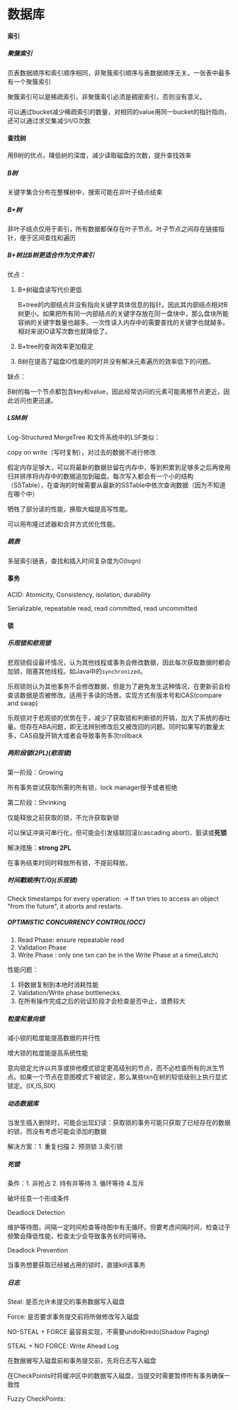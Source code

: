 # 数据库

#### 索引

##### 聚簇索引

页表数据顺序和索引顺序相同，非聚簇索引顺序与表数据顺序无关。一张表中最多有一个聚簇索引

聚簇索引可以是稀疏索引，非聚簇索引必须是稠密索引，否则没有意义。

可以通过bucket减少稀疏索引的数量，对相同的value用同一bucket的指针指向，还可以通过求交集减少I/O次数

#### 查找树

用B树的优点，降低树的深度，减少读取磁盘的次数，提升查找效率

##### B树

关键字集合分布在整棵树中，搜索可能在非叶子结点结束

##### B+树

非叶子结点仅用于索引，所有数据都保存在叶子节点。叶子节点之间存在链接指针，便于区间查找和遍历

##### B+树比B树更适合作为文件索引

优点：

1. B+树磁盘读写代价更低

    B+tree的内部结点并没有指向关键字具体信息的指针。因此其内部结点相对B树更小。如果把所有同一内部结点的关键字存放在同一盘块中，那么盘块所能容纳的关键字数量也越多。一次性读入内存中的需要查找的关键字也就越多。相对来说IO读写次数也就降低了。

2. B+tree的查询效率更加稳定

3. B树在提高了磁盘IO性能的同时并没有解决元素遍历的效率低下的问题。

缺点：

B树的每一个节点都包含key和value，因此经常访问的元素可能离根节点更近，因此访问也更迅速。

##### LSM树

Log-Structured MergeTree 和文件系统中的LSF类似：

copy on write（写时复制），对过去的数据不进行修改

假定内存足够大，可以将最新的数据驻留在内存中，等到积累到足够多之后再使用归并排序将内存中的数据追加到磁盘。每次写入都会有一个小的结构（SSTable），在查询的时候需要从最新的SSTable中依次查询数据（因为不知道在哪个中）

牺牲了部分读的性能，换取大幅提高写性能。

可以用布隆过滤器和合并方式优化性能。

##### 跳表

多层索引链表，查找和插入时间复杂度为O(logn)

#### 事务

ACID: Atomicity, Consistency, isolation, durability

Serializable, repeatable read, read committed, read uncommitted

#### 锁

##### 乐观锁和悲观锁

悲观锁假设最坏情况，认为其他线程或事务会修改数据，因此每次获取数据时都会加锁，阻塞其他线程。如Java中的`synchronized`。

乐观锁则认为其他事务不会修改数据，但是为了避免发生这种情况，在更新前会检查该数据是否被修改。适用于多读的场景。实现方式有版本号和CAS(compare and swap)

乐观锁对于悲观锁的优势在于，减少了获取锁和判断锁的开销，加大了系统的吞吐量。但存在ABA问题，即无法辨别修改后又被改回的问题。同时如果写的数量太多，CAS自旋开销大或者会导致事务多次rollback

##### 两阶段锁(2PL)(悲观锁)

第一阶段：Growing

所有事务尝试获取所需的所有锁，lock manager授予或者拒绝

第二阶段：Shrinking

仅能释放之前获取的锁，不允许获取新锁

可以保证冲突可串行化，但可能会引发级联回滚(cascading abort)、脏读或**死锁**

解决措施：**strong 2PL**

在事务结束时同时释放所有锁，不提前释放。

##### 时间戳顺序(T/O)(乐观锁)

Check timestamps for every operation:
→ If txn tries to access an object "from the future", it aborts and restarts.

##### OPTIMISTIC CONCURRENCY CONTROL(OCC)

1. Read Phase: ensure repeatable read
2. Validation Phase
3. Write Phase : only one txn can be in the Write Phase at a time(Latch)

性能问题：

1. 将数据复制到本地时消耗性能
2. Validation/Write phase bottlenecks.
3. 在所有操作完成之后的验证阶段才会检查是否中止，浪费较大

##### 粒度和意向锁

减小锁的粒度能提高数据的并行性

增大锁的粒度能提高系统性能

意向锁定允许以共享或排他模式锁定更高级别的节点，而不必检查所有的派生节点。如果一个节点在意图模式下被锁定，那么某些txn在树的较低级别上执行显式锁定。(IX,IS,SIX)

##### 动态数据库

当发生插入删除时，可能会出现幻读：获取锁的事务可能只获取了已经存在的数据的锁，而没有考虑可能会添加的数据

解决方案：1. 重复扫描 2. 预测锁 3.索引锁

##### 死锁

条件：1. 非抢占 2. 持有并等待 3. 循环等待 4.互斥

破坏任意一个形成条件

Deadlock Detection 

维护等待图，间隔一定时间检查等待图中有无循环。但要考虑间隔时间，检查过于频繁会降低性能，检查太少会导致事务长时间等待。

Deadlock Prevention

当事务想要获取已经被占用的锁时，直接kill该事务

##### 日志

Steal: 是否允许未提交的事务数据写入磁盘

Force: 是否要求事务提交前将所做修改写入磁盘

NO-STEAL + FORCE 最容易实现，不需要undo和redo(Shadow Paging)

STEAL + NO FORCE: Write Ahead Log

在数据被写入磁盘前和事务提交前，先将日志写入磁盘

在CheckPoints时将缓冲区中的数据写入磁盘，当提交时需要暂停所有事务确保一致性

Fuzzy CheckPoints:





